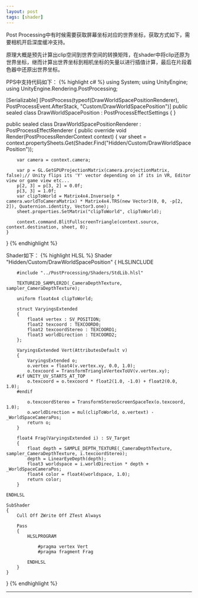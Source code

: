 ```yaml
---
layout: post
tags: [shader]
---
```

Post Processing中有时候需要获取屏幕坐标对应的世界坐标，获取方式如下，需要相机开启深度缓冲支持。

原理大概是预先计算出clip空间到世界空间的转换矩阵，在shader中将clip还原为世界坐标，继而计算出世界坐标到相机坐标的矢量以进行插值计算，最后在片段着色器中还原出世界坐标。

PPS中支持代码如下：
{% highlight c# %}
using System;
using UnityEngine;
using UnityEngine.Rendering.PostProcessing;

[Serializable]
[PostProcess(typeof(DrawWorldSpacePositionRenderer), PostProcessEvent.AfterStack, "Custom/DrawWorldSpacePosition")]
public sealed class DrawWorldSpacePosition : PostProcessEffectSettings
{
}

public sealed class DrawWorldSpacePositionRenderer : PostProcessEffectRenderer<DrawWorldSpacePosition>
{
    public override void Render(PostProcessRenderContext context)
    {
        var sheet = context.propertySheets.Get(Shader.Find("Hidden/Custom/DrawWorldSpacePosition"));

        var camera = context.camera;

        var p = GL.GetGPUProjectionMatrix(camera.projectionMatrix, false);// Unity flips its 'Y' vector depending on if its in VR, Editor view or game view etc...
        p[2, 3] = p[3, 2] = 0.0f;
        p[3, 3] = 1.0f;
        var clipToWorld = Matrix4x4.Inverse(p * camera.worldToCameraMatrix) * Matrix4x4.TRS(new Vector3(0, 0, -p[2, 2]), Quaternion.identity, Vector3.one);
        sheet.properties.SetMatrix("clipToWorld", clipToWorld);

        context.command.BlitFullscreenTriangle(context.source, context.destination, sheet, 0);
    }
}
{% endhighlight %}

Shader如下：
{% highlight HLSL %}
Shader "Hidden/Custom/DrawWorldSpacePosition"
{
    HLSLINCLUDE

        #include "../PostProcessing/Shaders/StdLib.hlsl"

        TEXTURE2D_SAMPLER2D(_CameraDepthTexture, sampler_CameraDepthTexture);

        uniform float4x4 clipToWorld;

        struct VaryingsExtended
        {
            float4 vertex : SV_POSITION;
            float2 texcoord : TEXCOORD0;
            float2 texcoordStereo : TEXCOORD1;
            float3 worldDirection : TEXCOORD2;
        };

        VaryingsExtended Vert(AttributesDefault v)
        {
            VaryingsExtended o;
            o.vertex = float4(v.vertex.xy, 0.0, 1.0);
            o.texcoord = TransformTriangleVertexToUV(v.vertex.xy);
        #if UNITY_UV_STARTS_AT_TOP
            o.texcoord = o.texcoord * float2(1.0, -1.0) + float2(0.0, 1.0);
        #endif

            o.texcoordStereo = TransformStereoScreenSpaceTex(o.texcoord, 1.0);
            o.worldDirection = mul(clipToWorld, o.vertext) - _WorldSpaceCameraPos;
            return o;
        }

        float4 Frag(VaryingsExtended i) : SV_Target
        {
            float depth = SAMPLE_DEPTH_TEXTURE(_CameraDepthTexture, sampler_CameraDepthTexture, i.texcoordStereo);
            depth = LinearEyeDepth(depth);
            float3 worldspace = i.worldDirection * depth + _WorldSpaceCameraPos;
            float4 color = float4(worldspace, 1.0);
            return color;
        } 

    ENDHLSL

    SubShader
    {
        Cull Off ZWrite Off ZTest Always

        Pass
        {
            HLSLPROGRAM 

                #pragma vertex Vert
                #pragma fragment Frag

            ENDHLSL
        }
    }
}
{% endhighlight %}

***